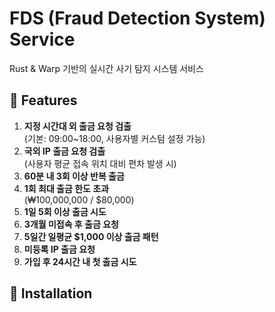 # FDS (Fraud Detection System) Service

Rust & Warp 기반의 실시간 사기 탐지 시스템 서비스

## 📌 Features

1. **지정 시간대 외 출금 요청 검출**  
   (기본: 09:00~18:00, 사용자별 커스텀 설정 가능)
2. **국외 IP 출금 요청 검출**  
   (사용자 평균 접속 위치 대비 편차 발생 시)
3. **60분 내 3회 이상 반복 출금**
4. **1회 최대 출금 한도 초과**  
   (₩100,000,000 / $80,000)
5. **1일 5회 이상 출금 시도**
6. **3개월 미접속 후 출금 요청**
7. **5일간 일평균 $1,000 이상 출금 패턴**
8. **미등록 IP 출금 요청**
9. **가입 후 24시간 내 첫 출금 시도**

## 🚀 Installation

